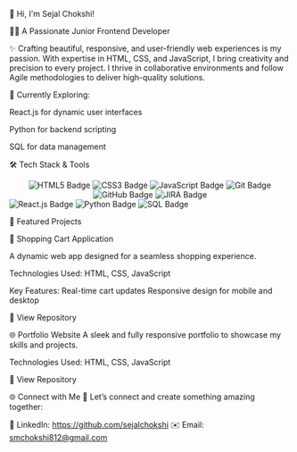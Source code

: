 🌟 Hi, I'm Sejal Chokshi!

👩‍💻 A Passionate Junior Frontend Developer

✨ Crafting beautiful, responsive, and user-friendly web experiences is my passion.
With expertise in HTML, CSS, and JavaScript, I bring creativity and precision to every project. I thrive in collaborative environments and follow Agile methodologies to deliver high-quality solutions.

🚀 Currently Exploring:

React.js for dynamic user interfaces

Python for backend scripting

SQL for data management

🛠️ Tech Stack & Tools
<div align="center"> <img src="https://img.shields.io/badge/-HTML5-E34F26?logo=html5&logoColor=white&style=for-the-badge" alt="HTML5 Badge" /> <img src="https://img.shields.io/badge/-CSS3-1572B6?logo=css3&logoColor=white&style=for-the-badge" alt="CSS3 Badge" /> <img src="https://img.shields.io/badge/-JavaScript-F7DF1E?logo=javascript&logoColor=black&style=for-the-badge" alt="JavaScript Badge" />
<img src="https://img.shields.io/badge/-Git-F05032?logo=git&logoColor=white&style=for-the-badge" alt="Git Badge" /> <img src="https://img.shields.io/badge/-GitHub-181717?logo=github&logoColor=white&style=for-the-badge" alt="GitHub Badge" /> <img src="https://img.shields.io/badge/-JIRA-0052CC?logo=jira&logoColor=white&style=for-the-badge" alt="JIRA Badge" /> </div><img src="https://img.shields.io/badge/-React.js-61DAFB?logo=react&logoColor=black&style=for-the-badge" alt="React.js Badge" /> 
<img src="https://img.shields.io/badge/-Python-3776AB?logo=python&logoColor=white&style=for-the-badge" alt="Python Badge" /> 
<img src="https://img.shields.io/badge/-SQL-4479A1?logo=postgresql&logoColor=white&style=for-the-badge" alt="SQL Badge" />

🌟 Featured Projects

🛒 Shopping Cart Application

A dynamic web app designed for a seamless shopping experience.

Technologies Used: HTML, CSS, JavaScript

Key Features:
Real-time cart updates
Responsive design for mobile and desktop

🔗 View Repository

🌐 Portfolio Website
A sleek and fully responsive portfolio to showcase my skills and projects.

Technologies Used: HTML, CSS, JavaScript

🔗 View Repository


🌐 Connect with Me
💬 Let’s connect and create something amazing together:

💼 LinkedIn: https://github.com/sejalchokshi
✉️ Email: smchokshi812@gmail.com

